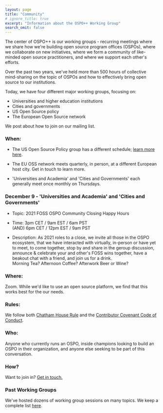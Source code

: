 ```yaml
---
layout: page
title: "Community"
# ignore_title: true
excerpt: "Information about the OSPO++ Working Group"
search_omit: false
---
```


The center of OSPO++ is our working groups - recurring meetings where we share how we're building open source program offices (OSPOs), where we collaborate on new initiatives, where we form a community of like-minded open source practitioners, and where we support each other's efforts.

Over the past two years, we've held more than 500 hours of collective mind-sharing on the topic of OSPOs and how to effectively bring open source to our institutions.

Today, we have four different major working groups, focusing on:

- Universities and higher education institutions
- Cities and governments
- US Open Source policy
- The European Open Source network

We post about how to join on our mailing list.

### When:

- The US Open Source Policy group has a different schedule; [learn more here](/policyroundtable).

- The EU OSS network meets quarterly, in person, at a different European host city. Get in touch to learn more.

- 'Universities and Academia' and 'Cities and Governments' each generally meet once monthly on Thursdays. 

### December 9 - 'Universities and Academia' and 'Cities and Governments'
  - Topic:  2021 FOSS OSPO Community Closing Happy Hours
  - Time:   3pm CET / 9am EST / 6am PST     
          (AND)
          6pm CET / 12pm EST / 9am PST
        
  - Description:   As 2021 roles to a close, we invite all those in the OSPO ecosystem, that we have interacted with virtually, in-person or have yet to meet, to come together, stop by and share in the geroup discussion, announce & celebrate your and other's FOSS wins together, have a beakout chat with a friend, and join us for a drink.   
                Morning Tea?
                Afternoon Coffee?
                Afterwork Beer or Wine?

### Where:

Zoom. While we'd like to use an open source platform, we find that this works best for the our needs.

### Rules:

We follow both [Chatham House Rule](https://en.wikipedia.org/wiki/Chatham_House_Rule) and the [Contributor Covenant Code of Conduct](https://www.contributor-covenant.org/).

### Who:

Anyone who currently runs an OSPO, inside champions looking to build an OSPO in their organization, and anyone else seeking to be part of this conversation.

### How?

Want to join in? <a href="mailto:info@mosslabs.io">Get in touch.</a>

### Past Working Groups

We've hosted dozens of working group sessions on many topics. We keep a complete list [here](/past-working-groups).
